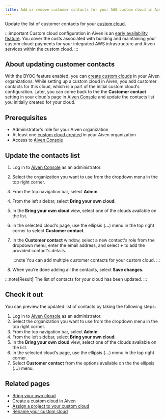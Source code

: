```yaml
---
title: Add or remove customer contacts for your AWS custom cloud in Aiven
---
```


Update the list of customer contacts for your
[custom cloud](/docs/platform/concepts/byoc).

:::important
Custom cloud configuration in Aiven is an
[early availability feature](/docs/platform/concepts/beta_services). You cover the costs associated with building and
maintaining your custom cloud: payments for your integrated AWS
infrastructure and Aiven services within the custom cloud.
:::

## About updating customer contacts

With the BYOC feature enabled, you can
[create custom clouds](/docs/platform/howto/byoc/create-custom-cloud) in your Aiven organizations. While setting up a custom cloud
in Aiven, you add customer contacts for this cloud, which is a part of
the initial custom cloud\'s configuration. Later, you can come back to
the the **Customer contact** setting in your cloud\'s page in [Aiven
Console](https://console.aiven.io/) and update the contacts list you
initially created for your cloud.

## Prerequisites

-   Administrator\'s role for your Aiven organization
-   At least one
    [custom cloud created](/docs/platform/howto/byoc/create-custom-cloud) in your Aiven organization
-   Access to [Aiven Console](https://console.aiven.io/)

## Update the contacts list

1.  Log in to [Aiven Console](https://console.aiven.io/) as an
    administrator.

2.  Select the organization you want to use from the dropdown menu in
    the top right corner.

3.  From the top navigation bar, select **Admin**.

4.  From the left sidebar, select **Bring your own cloud**.

5.  In the **Bring your own cloud** view, select one of the clouds
    available on the list.

6.  In the selected cloud\'s page, use the ellipsis (**\...**) menu in
    the top right corner to select **Customer contact**.

7.  In the **Customer contact** window, select a new contact\'s role
    from the dropdown menu, enter the email address, and select **+** to
    add the provided contact\'s details.

    :::note
    You can add multiple customer contacts for your custom cloud.
    :::

8.  When you\'re done adding all the contacts, select **Save changes**.

:::note[Result]
The list of contacts for your cloud has been updated.
:::

## Check it out

You can preview the updated list of contacts by taking the following
steps:

1.  Log in to [Aiven Console](https://console.aiven.io/) as an
    administrator.
2.  Select the organization you want to use from the dropdown menu in
    the top right corner.
3.  From the top navigation bar, select **Admin**.
4.  From the left sidebar, select **Bring your own cloud**.
5.  In the **Bring your own cloud** view, select one of the clouds
    available on the list.
6.  In the selected cloud\'s page, use the ellipsis (**\...**) menu in
    the top right corner.
7.  Select **Customer contact** from the options available on the the
    ellipsis (**\...**) menu.

## Related pages

-   [Bring your own cloud](/docs/platform/concepts/byoc)
-   [Create a custom cloud in Aiven](/docs/platform/howto/byoc/create-custom-cloud)
-   [Assign a project to your custom cloud](/docs/platform/howto/byoc/assign-project-custom-cloud)
-   [Rename your custom cloud](/docs/platform/howto/byoc/rename-custom-cloud)
